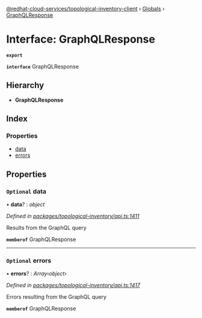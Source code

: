[@redhat-cloud-services/topological-inventory-client](../README.md) › [Globals](../globals.md) › [GraphQLResponse](graphqlresponse.md)

# Interface: GraphQLResponse

**`export`** 

**`interface`** GraphQLResponse

## Hierarchy

* **GraphQLResponse**

## Index

### Properties

* [data](graphqlresponse.md#optional-data)
* [errors](graphqlresponse.md#optional-errors)

## Properties

### `Optional` data

• **data**? : *object*

*Defined in [packages/topological-inventory/api.ts:1411](https://github.com/fhlavac/javascript-clients/blob/master/packages/topological-inventory/api.ts#L1411)*

Results from the GraphQL query

**`memberof`** GraphQLResponse

___

### `Optional` errors

• **errors**? : *Array‹object›*

*Defined in [packages/topological-inventory/api.ts:1417](https://github.com/fhlavac/javascript-clients/blob/master/packages/topological-inventory/api.ts#L1417)*

Errors resulting from the GraphQL query

**`memberof`** GraphQLResponse
